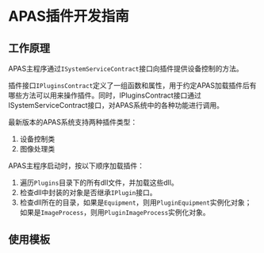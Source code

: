 # APAS插件开发指南

## 工作原理

APAS主程序通过`ISystemServiceContract`接口向插件提供设备控制的方法。

插件接口`IPluginsContract`定义了一组函数和属性，用于约定APAS加载插件后有哪些方法可以用来操作插件。同时，IPluginsContract接口通过ISystemServiceContract接口，对APAS系统中的各种功能进行调用。

最新版本的APAS系统支持两种插件类型：

1. 设备控制类
2. 图像处理类

APAS主程序启动时，按以下顺序加载插件：

1. 遍历`Plugins`目录下的所有dll文件，并加载这些dll。
2. 检查dll中封装的对象是否继承`IPlugin`接口。
3. 检查dll所在的目录，如果是`Equipment`，则用`PluginEquipment`实例化对象；如果是`ImageProcess`，则用`PluginImageProcess`实例化对象。

## 使用模板
